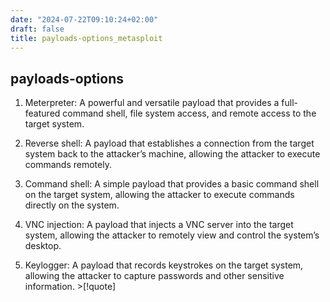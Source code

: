 ```yaml
---
date: "2024-07-22T09:10:24+02:00"
draft: false
title: payloads-options_metasploit
---
```


## payloads-options

1.  Meterpreter: A powerful and versatile payload that provides a
    full-featured command shell, file system access, and remote access
    to the target system.

2.  Reverse shell: A payload that establishes a connection from the
    target system back to the attacker’s machine, allowing the attacker
    to execute commands remotely.

3.  Command shell: A simple payload that provides a basic command shell
    on the target system, allowing the attacker to execute commands
    directly on the system.

4.  VNC injection: A payload that injects a VNC server into the target
    system, allowing the attacker to remotely view and control the
    system’s desktop.

5.  Keylogger: A payload that records keystrokes on the target system,
    allowing the attacker to capture passwords and other sensitive
    information. >\[!quote\]
